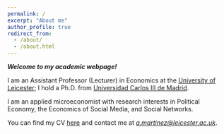 ```yaml
---
permalink: /
excerpt: "About me"
author_profile: true
redirect_from: 
  - /about/
  - /about.html
---
```



***Welcome to my academic webpage!***

I am an Assistant Professor (Lecturer) in Economics at the [University of Leicester](https://le.ac.uk/school-of-business); I hold a Ph.D. from [Universidad Carlos III de Madrid](http://economics.uc3m.es/).

I am an applied microeconomist with research interests in Political Economy, the Economics of Social Media, and Social Networks. 

You can find my CV [here](https://agustinamartinezpozo.github.io/files/martinez_cv.pdf) and contact me at 
*<a href="mailto:a.martinez@leicester.ac.uk
">a.martinez@leicester.ac.uk</a>*.






